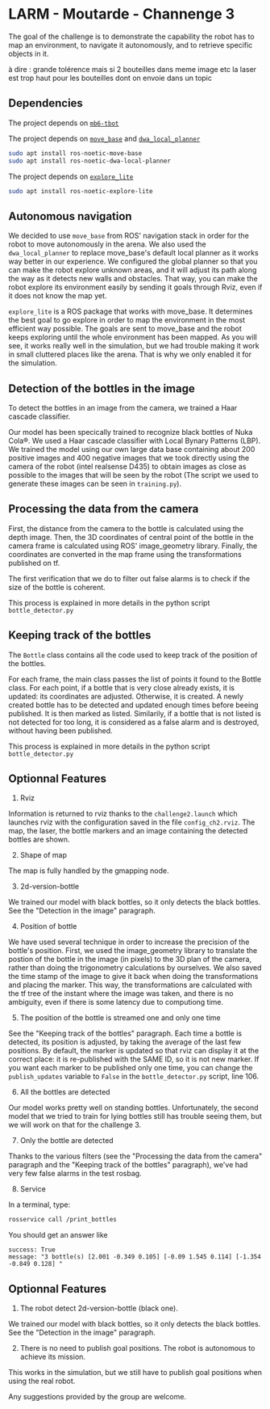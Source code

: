 LARM - Moutarde - Channenge 3
=============================

The goal of the challenge is to demonstrate the capability the robot has to map an environment, to navigate it autonomously, and to retrieve specific objects in it.
 

à dire : grande tolérence mais si 2 bouteilles dans meme image etc
la laser est trop haut pour les bouteilles dont on envoie dans un topic


Dependencies
------------

The project depends on [`mb6-tbot`](https://bitbucket.org/imt-mobisyst/mb6-tbot/)

The project depends on [`move_base`](http://wiki.ros.org/move_base) and [`dwa_local_planner`](http://wiki.ros.org/dwa_local_planner)
```bash
sudo apt install ros-noetic-move-base
sudo apt install ros-noetic-dwa-local-planner
```

The project depends on [`explore_lite`](http://wiki.ros.org/explore_lite)
```bash
sudo apt install ros-noetic-explore-lite
```

Autonomous navigation
---------------------

We decided to use `move_base` from ROS' navigation stack in order for the robot to move autonomously in the arena. We also used the `dwa_local_planner` to replace move_base's default local planner as it works way better in our experience. We configured the global planner so that you can make the robot explore unknown areas, and it will adjust its path along the way as it detects new walls and obstacles. That way, you can make the robot explore its environment easily by sending it goals through Rviz, even if it does not know the map yet.

`explore_lite` is a ROS package that works with move_base. It determines the best goal to go explore in order to map the environment in the most efficient way possible. The goals are sent to move_base and the robot keeps exploring until the whole environment has been mapped. As you will see, it works really well in the simulation, but we had trouble making it work in small cluttered places like the arena. That is why we only enabled it for the simulation.


Detection of the bottles in the image
-------------------------------------

To detect the bottles in an image from the camera, we trained a Haar cascade classifier.

Our model has been specically trained to recognize black bottles of Nuka Cola®. We used a Haar cascade classifier with Local Bynary Patterns (LBP). We trained the model using our own large data base containing about 200 positive images and 400 negative images that we took directly using the camera of the robot (intel realsense D435) to obtain images as close as possible to the images that will be seen by the robot (The script we used to generate these images can be seen in `training.py`).


Processing the data from the camera
-----------------------------------

First, the distance from the camera to the bottle is calculated using the depth image. Then, the 3D coordinates of central point of the bottle in the camera frame is calculated using ROS' image_geometry library. Finally, the coordinates are converted in the map frame using the transformations published on tf.

The first verification that we do to filter out false alarms is to check if the size of the bottle is coherent.

This process is explained in more details in the python script `bottle_detector.py`


Keeping track of the bottles
----------------------------

The `Bottle` class contains all the code used to keep track of the position of the bottles.

For each frame, the main class passes the list of points it found to the Bottle class. For each point, if a bottle that is very close already exists, it is updated: its coordinates are adjusted. Otherwise, it is created. A newly created bottle has to be detected and updated enough times before beeing published. It is then marked as listed. Similarily, if a bottle that is not listed is not detected for too long, it is considered as a false alarm and is destroyed, without having been published.

This process is explained in more details in the python script `bottle_detector.py`


Optionnal Features
------------------

1. Rviz

Information is returned to rviz thanks to the `challenge2.launch` which launches rviz with the configuration saved in the file `config_ch2.rviz`. The map, the laser, the bottle markers and an image containing the detected bottles are shown.

2. Shape of map 

The map is fully handled by the gmapping node.

3. 2d-version-bottle

We trained our model with black bottles, so it only detects the black bottles. See the "Detection in the image" paragraph.

4. Position of bottle

We have used several technique in order to increase the precision of the bottle's position. First, we used the image_geometry library to translate the postion of the bottle in the image (in pixels) to the 3D plan of the camera, rather than doing the trigonometry calculations by ourselves. We also saved the time stamp of the image to give it back when doing the transformations and placing the marker. This way, the transformations are calculated with the tf tree of the instant where the image was taken, and there is no ambiguity, even if there is some latency due to computiong time.

5. The position of the bottle is streamed one and only one time

See the "Keeping track of the bottles" paragraph. Each time a bottle is detected, its position is adjusted, by taking the average of the last few positions. By default, the marker is updated so that rviz can display it at the correct place: it is re-published with the SAME ID, so it is not new marker. If you want each marker to be published only one time, you can change the `publish_updates` variable to `False` in the `bottle_detector.py` script, line 106.

6. All the bottles are detected

Our model works pretty well on standing bottles. Unfortunately, the second model that we tried to train for lying bottles still has trouble seeing them, but we will work on that for the challenge 3.

7. Only the bottle are detected

Thanks to the various filters (see the "Processing the data from the camera" paragraph and the "Keeping track of the bottles" paragraph), we've had very few false alarms in the test rosbag.

8. Service

In a terminal, type:
```bash
rosservice call /print_bottles
```
You should get an answer like
```
success: True
message: "3 bottle(s) [2.001 -0.349 0.105] [-0.09 1.545 0.114] [-1.354 -0.849 0.128] "
```

Optionnal Features
------------------

1. The robot detect 2d-version-bottle (black one).

We trained our model with black bottles, so it only detects the black bottles. See the "Detection in the image" paragraph.

2. There is no need to publish goal positions. The robot is autonomous to achieve its mission.

This works in the simulation, but we still have to publish goal positions when using the real robot.

Any suggestions provided by the group are welcome.